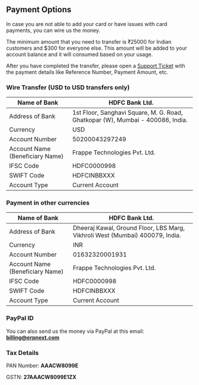 ## Payment Options

In case you are not able to add your card or have issues with card payments, you can wire us the money.

The minimum amount that you need to transfer is ₹25000 for Indian customers and $300 for everyone else. This amount will be added to your account balance and it will consumed based on your usage.

After you have completed the transfer, please open a [Support Ticket](https://frappecloud.com/support) with the payment details like Reference Number, Payment Amount, etc.

### Wire Transfer (USD to USD transfers only)

| Name of Bank | HDFC Bank Ltd. |
| --- | --- |
| Address of Bank | 1st Floor, Sanghavi Square, M. G. Road, Ghatkopar (W), Mumbai - 400086, India. |
| Currency | USD |
| Account Number | 50200043297249 |
| Account Name (Beneficiary Name) | Frappe Technologies Pvt. Ltd. |
| IFSC Code | HDFC0000998 |
| SWIFT Code | HDFCINBBXXX |
| Account Type | Current Account |

### Payment in other currencies

| Name of Bank | HDFC Bank Ltd. |
| --- | --- |
| Address of Bank | Dheeraj Kawal, Ground Floor, LBS Marg, Vikhroli West (Mumbai) 400079, India. |
| Currency | INR |
| Account Number | 01632320001931 |
| Account Name (Beneficiary Name) | Frappe Technologies Pvt. Ltd. |
| IFSC Code | HDFC0000998 |
| SWIFT Code | HDFCINBBXXX |
| Account Type | Current Account |

### PayPal ID

You can also send us the money via PayPal at this email: **billing@erpnext.com**

### Tax Details

PAN Number: **AAACW8099E**

GSTN: **27AAACW8099E1ZX**